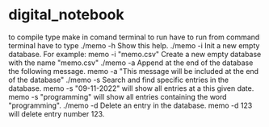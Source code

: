 # digital_notebook
to compile type make in comand terminal
to run have to run from command terminal
have to type
./memo -h 
        Show this help.
./memo -i 
        Init a new empty database. For example:
        memo -i "memo.csv" 
        Create a new empty database with the name "memo.csv"
./memo -a 
        Append at the end of the database the following message.
        memo -a "This message will be included at the end of the database"
./memo -s 
        Search and find specific entries in the database.
        memo -s "09-11-2022" will show all entries at a this given date.
        memo -s "programming" will show all entries containing the word
              "programming".
./memo -d 
        Delete an entry in the database.
        memo -d 123 will delete entry number 123.
